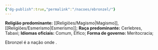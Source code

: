 ```yaml
---
{"dg-publish":true,"permalink":"/nacoes/ebronzel/"}
---
```


 __Religião predominante:__ [[Religiões/Magismo\|Magismo]], [[Religiões/Esmerismo\|Esmerismo]];
 __Raça predominante:__ Cerlebres, Tabaxi;
 __Idiomas oficiais:__ Comum, Élfico;
 __Forma de governo:__ Meritocracia;

Ebronzel é a nação onde .
